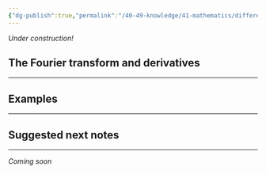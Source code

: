 ```yaml
---
{"dg-publish":true,"permalink":"/40-49-knowledge/41-mathematics/differential-equations/fourier-transform/fourier-transform-v-solving-differential-equations/","tags":["differential_equations"],"updated":"2025-08-19T09:56:17-07:00"}
---
```


*Under construction!*

## The Fourier transform and derivatives
---

## Examples
---


## Suggested next notes
---

*Coming soon*
